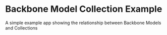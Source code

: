 # Backbone Model Collection Example

A simple example app showing the relationship between Backbone Models and Collections